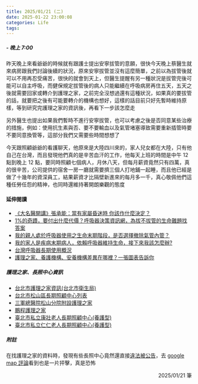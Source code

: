```yaml
---
title: 2025/01/21 (二)
date: 2025-01-22 23:00:08
categories: Life
tags:
---
```


##### - 晚上 7:00

昨天晚上來看爺爺的時候就有跟護士提出安寧拔管的意願，很快今天晚上蔡醫生就來病房跟我們討論後續的狀況，原來安寧拔管並沒有這麼簡單，之前以為拔管後就可以不用再忍受痛苦，很快的就會到天上，但醫生提醒有另一種狀況是拔管完後可能可以自主呼吸，而健保規定拔管後的病人只能繼續在呼吸病房再住五天，五天之後就需要回家或轉介到護理之家，之前完全沒想過還有這種狀況，如果真的要拔管的話，就要把之後有可能要轉介的機構也想好，這樣的話目前只好先暫時維持原樣，等到研究完護理之家的資訊後，再看下一步該怎麼走

另外醫生也提出如果我們暫時不進行安寧拔管，也可以考慮之後是否同意某些治療的措施，例如：使用抗生素與否、要不要輸血以及氣管堵塞導致需要重新插管時要不要同意換管等，這部分我們又需要些時間想想了

今天跟照顧爺爺的看護聊天，他原來是大陸四川來的，家人兒女都在大陸，只有他自己在台灣，而且發現他們真的是辛苦血汗的工作，他每天上班的時間是中午 12 點到晚上 12 點，要同時照顧七個病人，月休八天，但每月薪資竟然只有四萬，真的很辛苦，公司提供的宿舍一房一廳就需要擠三個人打地鋪一起睡，而且他已經是做了十幾年的資深員工，結果薪資才比隔壁新進來的每月多一千，真心敬佩他們這種任勞任怨的精神，也同時還維持著開朗樂觀的態度

#### 延伸閱讀

- [《大名醫開講》張承能：當有家屬昏迷時 你該作什麼決定？](https://ec.ltn.com.tw/article/breakingnews/2875318)
- [1%的奇蹟，要付出什麼代價？呼吸器決策資訊網，為拔不拔管的生命難題找答案](https://www.twreporter.org/a/good-death-myth-respirator-extubation)
- [我的親人處於呼吸器使用之生命末期階段，是否選擇撤除氣管內管？](https://www.pulivh.gov.tw/UploadFiles/WebFiles/WebPagesFiles/Files/007d452b-3275-42f8-9d70-5862557468e6/%E6%B1%BA%E7%AD%96%E8%BC%94%E5%8A%A9%E5%B7%A5%E5%85%B7_%E6%88%91%E7%9A%84%E8%A6%AA%E4%BA%BA%E8%99%95%E6%96%BC%E5%91%BC%E5%90%B8%E5%99%A8%E4%BD%BF%E7%94%A8%E4%B9%8B%E7%94%9F%E5%91%BD%E6%9C%AB%E6%9C%9F%E9%9A%8E%E6%AE%B5%EF%BC%8C%E6%98%AF%E5%90%A6%E9%81%B8%E6%93%87%E6%92%A4%E9%99%A4%E6%B0%A3%E7%AE%A1%E5%85%A7%E7%AE%A1%EF%BC%9F.pdf)
- [我的家人是疾病末期病人，依賴呼吸器維持生命，接下來我該怎麼辦?](https://sdm.cgh.org.tw/DL/03_2.pdf)
- [台灣呼吸器長期使用概況](https://service.mohw.gov.tw/MOHW_Upload/dmc_history/UpFile/Period51/1_%E5%8F%B0%E7%81%A3%E5%91%BC%E5%90%B8%E5%99%A8%E9%95%B7%E6%9C%9F%E4%BD%BF%E7%94%A8%E6%A6%82%E6%B3%81.pdf)
- [護理之家、養護機構、安養機構差異在哪裡？一張圖表告訴你](https://www.ilong-termcare.com/Article/Detail/93)

##### 護理之家、長照中心資訊

- [台北市護理之家資訊(台北市衛生局)](https://health.gov.taipei/News.aspx?n=B283D71AA0A7D98A&sms=EDD21D8B4B037BC3)
- [台北市松山區長期照顧中心列表](https://www.care-old.org/taipei/%E6%9D%BE%E5%B1%B1%E5%8D%80/)
- [三軍總醫院松山分院附設護理之家](https://wwwv.tsgh.ndmctsgh.edu.tw/unit/20105/26629)
- [鵬程護理之家](https://www.airltc.com/org/info/1830)
- [臺北市私立康壯老人長期照顧中心(養護型)](http://yao4343.apponl.com/Introductions.htm)
- [臺北市私立仁仁老人長期照顧中心(養護型)](https://www.care-old.org/taipei/%E8%87%BA%E5%8C%97%E5%B8%82%E7%A7%81%E7%AB%8B%E4%BB%81%E4%BB%81%E8%80%81%E4%BA%BA%E9%95%B7%E6%9C%9F%E7%85%A7%E9%A1%A7%E4%B8%AD%E5%BF%83/)

##### 附註
在找護理之家的資料時，發現有些長照中心竟然還直接[違法被公告](https://dosw.gov.taipei/News_Content.aspx?n=191A124E706A00D5&sms=B48E01C75277EF9B&s=7C02E5309DC36CDD)，去 [google map 評論](https://maps.app.goo.gl/QHDjCdfKUgYfgtoEA)看到也是一片抨擊，真是恐怖

<div style="text-align: right">2025/01/21 筆</div>
